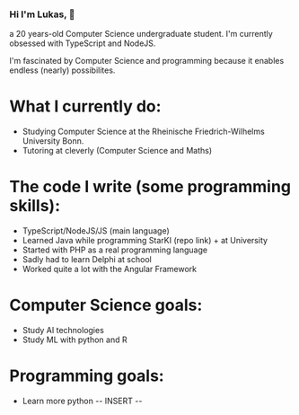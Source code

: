 ### Hi I'm Lukas, 👋

a 20 years-old Computer Science undergraduate student. I'm currently obsessed with TypeScript and NodeJS.

I'm fascinated by Computer Science and programming because it enables endless (nearly) possibilites.

# What I currently do:  
- Studying Computer Science at the Rheinische Friedrich-Wilhelms University Bonn.
- Tutoring at cleverly (Computer Science and Maths)

# The code I write (some programming skills):  
- TypeScript/NodeJS/JS (main language)
- Learned Java while programming StarKI (repo link) + at University
- Started with PHP as a real programming language
- Sadly had to learn Delphi at school
- Worked quite a lot with the Angular Framework

# Computer Science goals: 
- Study AI technologies
- Study ML with python and R

# Programming goals: 
- Learn more python
-- INSERT --
